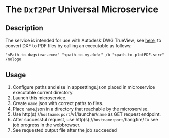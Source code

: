 # The `Dxf2Pdf` Universal Microservice


## Description

The service is intended for use with Autodesk DWG TrueView,
see [here](https://www.cadforum.cz/en/unattended-dwg-plotting-and-pdf-publishing-without-autocad-tip10461),
to convert DXF to PDF files by calling an executable as follows:

 ```
 "<Path-to-dwgviewr.exe>" "<path-to-my.dxf>" /b "<path-to-plotPDF.scr>" /nologo
 ```
 
## Usage

1. Configure paths and else in appsettings.json placed in microservice executable current directory.
2. Launch this microservice.
3. Create `name`.json with correct paths to files.
4. Place `name`.json in a directory that reachable by the microservise.
5. Use http(s)://`hostname:port`/v1/launcher/`name` as GET request endpoint.
6. After successful request, use http(s)://`hostname:port`/hangfire/ to see job progress in the webbrowser.
7. See requested output file after the job succeeded


